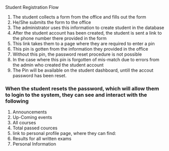 Student Registration Flow

1. The student collects a form from the office and fills out the form
2. He/She submits the form to the office
3. The administrator uses this information to create student in the database
4. After the student account has been created, the student is sent a link to the phone number there provided in the form
5. This link takes them to a page where they are required to enter a pin
6. This pin is gotten from the information they provided in the office
7. Without this pin, the password reset procedure is not possible
8. In the case where this pin is forgotten of mis-match due to errors from the admin who created the student account
9. The Pin will be available on the student dashboard, untill the accout password has been reset.

### When the student resets the password, which will allow them to login to the system, they can see and interact with the following
1. Announcements
2. Up-Coming events
3. All courses
4. Total passed cources
5. link to personal profile page, where they can find:
6. Results for all written exams
7. Personal Information
